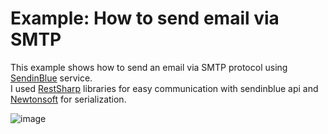# Example: How to send email via SMTP

This example shows how to send an email via SMTP protocol using <a href="https://www.sendinblue.com/">SendinBlue</a> service.<br>
I used <a href="https://restsharp.dev/">RestSharp</a> libraries for easy communication with sendinblue api and <a href="https://www.newtonsoft.com/">Newtonsoft</a> for serialization.

![image](https://user-images.githubusercontent.com/16776602/193110368-07f08236-4436-43e4-a622-4205e4ec2470.png)
